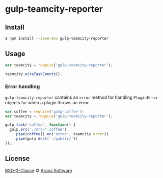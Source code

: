 # gulp-teamcity-reporter

## Install

```sh
$ npm install --save-dev gulp-teamcity-reporter
```

## Usage

```javascript
var teamcity = require('gulp-teamcity-reporter');

teamcity.wireTaskEvents();
```

### Error handling

`gulp-teamcity-reporter` contains an `error` method for handling
`PluginError` objects for when a plugin throws an error.

```javascript
var coffee = require('gulp-coffee');
var teamcity = require('gulp-teamcity-reporter');

gulp.task('coffee', function() {
  gulp.src('./src/*.coffee')
    .pipe(coffee().on('error', teamcity.error))
    .pipe(gulp.dest('./public/'))
});
```

## License

[BSD-3-Clause](https://raw.githubusercontent.com/aranasoft/gulp-teamcity-reporter/master/LICENSE) © [Arana Software](http://www.aranasoft.com)
